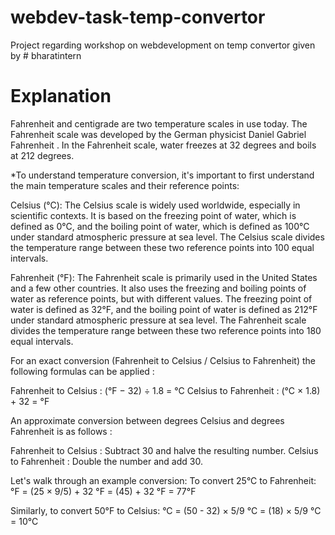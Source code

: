 # webdev-task-temp-convertor
Project regarding workshop on webdevelopment on temp convertor given by # bharatintern

# Explanation
Fahrenheit and centigrade are two temperature scales in use today. The Fahrenheit scale was developed by the German physicist Daniel Gabriel Fahrenheit . In the Fahrenheit scale, water freezes at 32 degrees and boils at 212 degrees.

*To understand temperature conversion, it's important to first understand the  main temperature scales and their reference points:

Celsius (°C):
The Celsius scale is widely used worldwide, especially in scientific contexts. It is based on the freezing point of water, which is defined as 0°C, and the boiling point of water, which is defined as 100°C under standard atmospheric pressure at sea level. The Celsius scale divides the temperature range between these two reference points into 100 equal intervals.

Fahrenheit (°F):
The Fahrenheit scale is primarily used in the United States and a few other countries. It also uses the freezing and boiling points of water as reference points, but with different values. The freezing point of water is defined as 32°F, and the boiling point of water is defined as 212°F under standard atmospheric pressure at sea level. The Fahrenheit scale divides the temperature range between these two reference points into 180 equal intervals.

For an exact conversion (Fahrenheit to Celsius / Celsius to Fahrenheit) the following formulas can be applied :

Fahrenheit to Celsius : (°F − 32) ÷ 1.8 = °C
Celsius to Fahrenheit : (°C × 1.8) + 32 = °F

An approximate conversion between degrees Celsius and degrees Fahrenheit is as follows :

Fahrenheit to Celsius : Subtract 30 and halve the resulting number.
Celsius to Fahrenheit : Double the number and add 30.

Let's walk through an example conversion:
To convert 25°C to Fahrenheit:
°F = (25 × 9/5) + 32
°F = (45) + 32
°F = 77°F

Similarly, to convert 50°F to Celsius:
°C = (50 - 32) × 5/9
°C = (18) × 5/9
°C = 10°C
